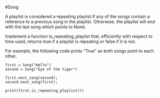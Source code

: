 #Song

A playlist is considered a repeating playlist if any of the songs contain a reference to a previous song in the playlist. Otherwise, the playlist will end with the last song which points to None.

Implement a function is_repeating_playlist that, efficiently with respect to time used, returns true if a playlist is repeating or false if it is not.

For example, the following code prints "True" as both songs point to each other.

```
first = Song("Hello")
second = Song("Eye of the tiger")
    
first.next_song(second);
second.next_song(first);
    
print(first.is_repeating_playlist())

```
